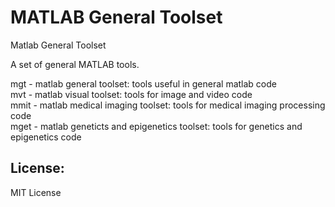 MATLAB General Toolset
======================

Matlab General Toolset

A set of general MATLAB tools.

mgt - matlab general toolset: tools useful in general matlab code  
mvt - matlab visual toolset: tools for image and video code  
mmit - matlab medical imaging toolset: tools for medical imaging processing code  
mget - matlab geneticts and epigenetics toolset: tools for genetics and epigenetics code  

License:
--------
MIT License
